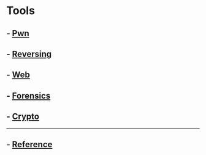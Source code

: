 # Tools

## - [Pwn](pwn/README.md)

## - [Reversing](rev/README.md)

## - [Web](web/README.md)

## - [Forensics](forensics/README.md)

## - [Crypto](crypto/README.md)

---

## - [Reference](reference/README.md)